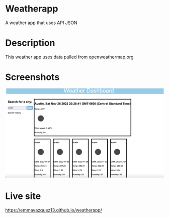 # Weatherapp
A weather app that uses API JSON 

# Description 
This weather app uses data pulled from openweathermap.org 

# Screenshots 
![](assets/Screen%20Shot%202022-11-26%20at%208.32.58%20PM.png)

# Live site 
https://emmavazquez13.github.io/weatherapp/
